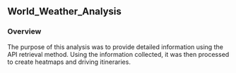 ## World_Weather_Analysis

### Overview 

The purpose of this analysis was to provide detailed information using the API retrieval method. Using the information collected, it was then processed to create heatmaps and driving itineraries.
